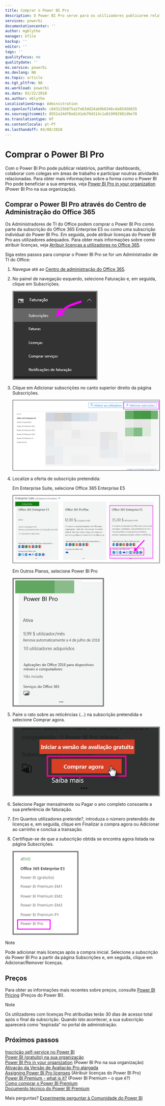 ```yaml
---
title: Comprar o Power BI Pro
description: O Power BI Pro serve para os utilizadores publicarem relatórios, partilharem dashboards, colaborarem com colegas em áreas de trabalho e participarem noutras atividades relacionadas.
services: powerbi
documentationcenter: ''
author: mgblythe
manager: kfile
backup: ''
editor: ''
tags: ''
qualityfocus: no
qualitydate: ''
ms.service: powerbi
ms.devlang: NA
ms.topic: article
ms.tgt_pltfrm: NA
ms.workload: powerbi
ms.date: 03/22/2018
ms.author: mblythe
LocalizationGroup: Administration
ms.openlocfilehash: c843125b875a2fe63dd24ab9b6346cda85456835
ms.sourcegitcommit: 8552a34df8e6141eb704314c1a019992901d6e78
ms.translationtype: HT
ms.contentlocale: pt-PT
ms.lasthandoff: 04/08/2018
---
```

# <a name="purchasing-power-bi-pro"></a>Comprar o Power BI Pro

Com o Power BI Pro pode publicar relatórios, partilhar dashboards, colaborar com colegas em áreas de trabalho e participar noutras atividades relacionadas. Para obter mais informações sobre a forma como o Power BI Pro pode beneficiar a sua empresa, veja [Power BI Pro in your organization](service-admin-power-bi-pro-in-your-organization.md) (Power BI Pro na sua organização).

## <a name="purchasing-power-bi-pro-through-office-365-admin-center"></a>Comprar o Power BI Pro através do Centro de Administração do Office 365

Os Administradores de TI do Office podem comprar o Power BI Pro como parte da subscrição do Office 365 Enterprise E5 ou como uma subscrição individual do Power BI Pro. Em seguida, pode atribuir licenças do Power BI Pro aos utilizadores adequados. Para obter mais informações sobre como atribuir licenças, veja [Atribuir licenças a utilizadores no Office 365](https://support.office.com/en-us/article/assign-licenses-to-users-in-office-365-for-business-997596b5-4173-4627-b915-36abac6786dc?ui=en-US&rs=en-US&ad=US).

Siga estes passos para comprar o Power BI Pro se for um Administrador de TI do Office:

1. Navegue até ao [Centro de administração do Office 365](https://portal.office.com/adminportal/home#/homepage).
2. No painel de navegação esquerdo, selecione Faturação e, em seguida, clique em Subscrições.

    ![painel de navegação](media/service-admin-purchasing-power-bi-pro/service-purchasing-power-bi-pro/service-purchasing-power-bi-pro-01.png)

3. Clique em Adicionar subscrições no canto superior direito da página Subscrições.

    ![subscrição](media/service-admin-purchasing-power-bi-pro/service-purchasing-power-bi-pro/service-purchasing-power-bi-pro-02.png)

4. Localize a oferta de subscrição pretendida:

    Em Enterprise Suite, selecione Office 365 Enterprise E5

    ![Subscrição do Office E5](media/service-admin-purchasing-power-bi-pro/service-purchasing-power-bi-pro/service-purchasing-power-bi-pro-03.png)

    Em Outros Planos, selecione Power BI Pro

    ![Subscrição do PBI](media/service-admin-purchasing-power-bi-pro/service-purchasing-power-bi-pro/service-purchasing-power-bi-pro-04.png)

5. Paire o rato sobre as reticências (…) na subscrição pretendida e selecione Comprar agora.

    ![Comprar Agora](media/service-admin-purchasing-power-bi-pro/service-purchasing-power-bi-pro/service-purchasing-power-bi-pro-05.png)

6. Selecione Pagar mensalmente ou Pagar o ano completo consoante a sua preferência de faturação.
7. Em Quantos utilizadores pretende?, introduza o número pretendido de licenças e, em seguida, clique em Finalizar a compra agora ou Adicionar ao carrinho e conclua a transação.
8. Certifique-se de que a subscrição obtida se encontra agora listada na página Subscrições.

   ![Subscrição adquirida](media/service-admin-purchasing-power-bi-pro/service-purchasing-power-bi-pro/service-purchasing-power-bi-pro-06.png)

> [!NOTE]
> Pode adicionar mais licenças após a compra inicial. Selecione a subscrição do Power BI Pro a partir da página Subscrições e, em seguida, clique em Adicionar/Remover licenças.
>

## <a name="pricing"></a>Preços

Para obter as informações mais recentes sobre preços, consulte [Power BI Pricing](https://powerbi.microsoft.com/en-us/pricing/) (Preços do Power BI).

> [!NOTE]
> Os utilizadores com licenças Pro atribuídas terão 30 dias de acesso total após o final da subscrição. Quando isto acontecer, a sua subscrição aparecerá como “expirada” no portal de administração.
>

## <a name="next-steps"></a>Próximos passos
[Inscrição self-service no Power BI](service-admin-signing-up-for-power-bi-with-a-new-office-365-trial.md)
<br/>
[Power BI (gratuito) na sua organização](service-admin-service-free-in-your-organization.md)
<br/>
[Power BI Pro in your organization](service-admin-power-bi-pro-in-your-organization.md) (Power BI Pro na sua organização)
<br/>
[Ativação da Versão de Avaliação Pro alargada](service-extended-pro-trial.md)
<br/>
[Assigning Power BI Pro licenses](service-admin-assigning-power-bi-pro-licenses.md) (Atribuir licenças do Power BI Pro)
<br/>
[Power BI Premium - what is it?](service-admin-premium-manage.md) (Power BI Premium – o que é?)
<br/>
[Como comprar o Power BI Premium](service-admin-premium-purchase.md)
<br/>
[Documento técnico do Power BI Premium](https://aka.ms/pbipremiumwhitepaper)

Mais perguntas? [Experimente perguntar à Comunidade do Power BI](https://community.powerbi.com/)
